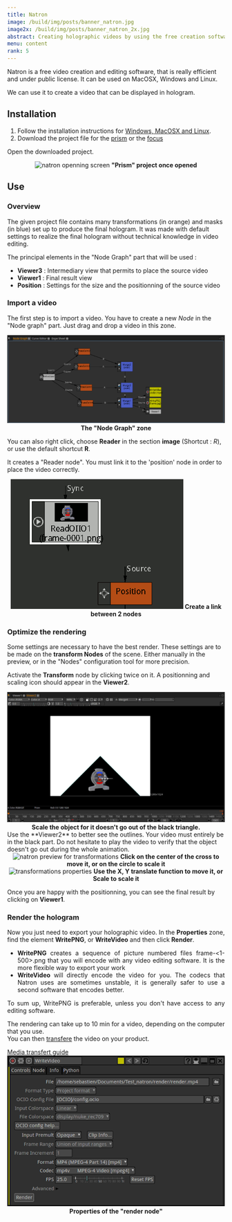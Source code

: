 ```yaml
---
title: Natron
image: /build/img/posts/banner_natron.jpg
image2x: /build/img/posts/banner_natron_2x.jpg
abstract: Creating holographic videos by using the free creation software "Natron"
menu: content
rank: 5
---
```


Natron is a free video creation and editing software, that is really efficient and under public license. It can be used on MacOSX, Windows and Linux.

We can use it to create a video that can be displayed in hologram.

## Installation

1. Follow the installation instructions for [Windows, MacOSX and Linux](http://natron.fr/download/).
2. Download the project file for the [prism](/static/files/natron_prism.zip) or the [focus](/static/files/natron_focus.zip)

Open the downloaded project.

<center>
  <img class="img-responsive" src="/static/img/posts/natron/natron_open.jpg" alt="natron openning screen">
  <span><b>"Prism" project once opened</b></span>
</center>

## Use

### Overview

The given project file contains many transformations (in orange) and masks (in blue) set up to produce the final hologram. It was made with default settings to realize the final hologram without technical knowledge in video editing.

The principal elements in the "Node Graph" part that will be used :

- **Viewer3** : Intermediary view that permits to place the source video
- **Viewer1** : Final result view
- **Position** : Settings for the size and the positionning of the source video

### Import a video
The first step is to import a video. You have to create a new *Node* in the "Node graph" part. Just drag and drop a video in this zone.

<center>
  <img class="img-responsive" src="/static/img/posts/natron/natron_node_graph.png" alt="Node graph">
  <span><b>The "Node Graph" zone</b></span>
</center>

You can also right click, choose **Reader** in the section **image** (Shortcut : *R*), or use the default shortcut **R**.

It creates a "Reader node". You must link it to the 'position' node in order to place the video correctly.

<center>
  <img class="img-responsive" src="/static/img/posts/natron/node_linking.gif" alt="reader node">
  <span><b>Create a link between 2 nodes</b></span>
</center>

### Optimize the rendering

Some settings are necessary to have the best render. These settings are to be made on the **transform Nodes** of the scene. Either manually in the preview, or in the "Nodes" configuration tool for more precision.

Activate the **Transform** node by clicking twice on it. A positionning and scaling icon should appear in the **Viewer2**.

<center>
  <img class="img-responsive" src="/static/img/posts/natron/node_resize.jpg" alt="resize a node">
  <span><b>Scale the object for it doesn't go out of the black triangle.</b></span>
</center>
Use the **Viewer2** to better see the outlines. Your video must entirely be in the black part. Do not hesitate to play the video to verify that the object doesn't go out during the whole animation.

<div class="row">
  <div class="col-md-6"><center>
    <img class="img-responsive" src="/static/img/posts/natron/move_transform.png" alt="natron preview for transformations">
    <span><b>Click on the center of the cross to move it, or on the circle to scale it</b></span>
  </center></div>
  <div class="col-md-6"><center>
    <img class="img-responsive" src="/static/img/posts/natron/transform_properties.png" alt="transformations properties">
    <span><b>Use the X, Y translate function to move it, or Scale to scale it</b></span>
  </center></div>
</div>

Once you are happy with the positionning, you can see the final result by clicking on **Viewer1**.

### Render the hologram

<div class="row">
  <div class="col-md-6" style="text-align:justify">
  <p>
    Now you just need to export your holographic video. In the <b>Properties</b> zone, find the element <b>WritePNG</b>, or <b>WriteVideo</b> and then click <b>Render</b>.
  </p>
  <ul>
    <li>
      <b>WritePNG</b> creates a sequence of picture numbered files frame-<1-500>.png that you will encode with any video editing software. It is the more flexible way to export your work
    </li>
    <li>
        <b>WriteVideo</b> will directly encode the video for you. The codecs that Natron uses are sometimes unstable, it is generally safer to use a second software that encodes better.
      </li>
  </ul>
  <p> To sum up, WritePNG is preferable, unless you don't have access to any editing software.</p>
  <p>
    The rendering can take up to 10 min for a video, depending on the computer that you use.<br>
    You can then <a href="/fr/toolbox/packaging">transfere</a> the video on your product.
  </p>
  <a class="button" href="/fr/toolbox/packaging">Media transfert guide</a>
  </div>
  <div class="col-md-6">
      <img class="img-responsive" src="/static/img/posts/natron/render_node.png" alt="render node properties"></img>
      <center><span><b>Properties of the "render node"</b></span></center>
  </div>
</div>
